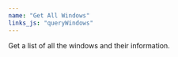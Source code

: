 ```yaml
---
name: "Get All Windows"
links_js: "queryWindows"
---
```

Get a list of all the windows and their information.
